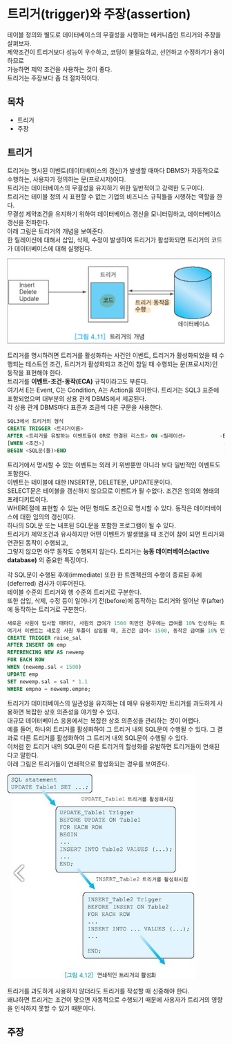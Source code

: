 # 트리거(trigger)와 주장(assertion)

테이블 정의와 별도로 데이터베이스의 무결성을 시행하는 메커니즘인 트리거와 주장을 살펴보자.  
제약조건이 트리거보다 성능이 우수하고, 코딩이 불필요하고, 선언하고 수정하기가 용이하므로  
가능하면 제약 조건을 사용하는 것이 좋다.  
트리거는 주장보다 좀 더 절차적이다.



## 목차

- 트리거
- 주장



## 트리거

트리거는 명시된 이벤트(데이터베이스의 갱신)가 발생할 때마다 DBMS가 자동적으로 수행하는, 사용자가 정의하는 문(프로시저)이다.  
트리거는 데이터베이스의 무결성을 유지하기 위한 일반적이고 강력한 도구이다.  
트리거는 테이블 정의 시 표현할 수 없는 기업의 비즈니스 규칙들을 시행하는 역할을 한다.  
무결성 제약조건을 유지하기 위하여 데이터베이스 갱신을 모니터링하고, 데이터베이스 갱신을 전파한다.  
아래 그림은 트리거의 개념을 보여준다.  
한 릴레이션에 대해서 삽입, 삭제, 수정이 발생하여 트리거가 활성화되면 트리거의 코드가 데이터베이스에 대해 실행된다.

![](./image/4-4/trigger.jpg)

트리거를 명시하려면 트리거를 활성화하는 사건인 이벤트, 트리거가 활성화되었을 때 수행되는 테스트인 조건, 트리거가 활성화되고 조건이 참일 때 수행되는 문(프로시저)인 동작을 표현해야 한다.  
트리거를 __이벤트-조건-동작(ECA)__ 규칙이라고도 부른다.  
여기서 E는 Event, C는 Condition, A는 Action을 의미한다. 트리거는 SQL3 표준에 포함되었으며 대부분의 상용 관계 DBMS에서 제공된다.  
각 상용 관계 DBMS마다 표준과 조금씩 다른 구문을 사용한다.

```sql
SQL3에서 트리거의 형식
CREATE TRIGGER <트리거이름>
AFTER <트리거를 유발하는 이벤트들이 OR로 연결된 리스트> ON <릴레이션>           -E 이벤트
[WHEN <조건>]															 -C 조건
BEGIN <SQL문(들)>END													 -A 동작
```

트리거에서 명시할 수 있는 이벤트는 외래 키 위반뿐만 아니라 보다 일반적인 이벤트도 포함한다.  
이벤트는 테이블에 대한 INSERT문, DELETE문, UPDATE문이다.  
SELECT문은 테이블을 갱신하지 않으므로 이벤트가 될 수없다.  조건은 임의의 형태의 프레디키트이다.  
WHERE절에 표현할 수 있는 어떤 형태도 조건으로 명시할 수 있다. 동작은 데이터베이스에 대한 임의의 갱신이다.  
하나의 SQL문 또는 내포된 SQL문을 포함한 프로그램이 될 수 있다.  
트리거가 제약조건과 유사하지만 어떤 이벤트가 발생했을 때 조건이 참이 되면 트리거와 연관된 동작이 수행되고,  
그렇지 않으면 아무 동작도 수행되지 않는다. 트리거는 __능동 데이터베이스(active database)__ 의 중요한 특징이다.

각 SQL문이 수행된 후에(immediate) 또한 한 트렌젝션의 수행이 종료된 후에(deferred) 검사가 이루어진다.  
테이블 수준의 트리거와 행 수준의 트리거로 구분한다.  
또한 삽입, 삭제, 수정 등이 일어나기 전(before)에 동작하는 트리거와 일어난 후(after)에 동작하는 트리거로 구분한다.

```sql
새로운 사원이 입사할 때마다, 사원의 급여가 1500 미만인 경우에는 급여를 10% 인상하는 트리거를 작성
여기서 이벤트는 새로운 사원 투플이 삽입될 때, 조건은 급여< 1500, 동작은 급여를 10% 인상하는 것이다. 오라클에서 트리거를 정의하는 문장은 SQL3의 트리거 정의문과 동일하지 않다.
CREATE TRIGGER raise_sal
AFTER INSERT ON emp
REFERENCING NEW AS newemp
FOR EACH ROW
WHEN (newemp.sal < 1500)
UPDATE emp
SET newemp.sal = sal * 1.1
WHERE empno = newemp.empno;
```

트리거가 데이터베이스의 일관성을 유지하는 데 매우 유용하지만 트리거를 과도하게 사용하면 복잡한 상호 의존성을 야기할 수 있다.  
대규모 데이터베이스 응용에서는 복잡한 상호 의존성을 관리하는 것이 어렵다.  
예를 들어, 하나의 트리거를 활성화하여 그 트리거 내의 SQL문이 수행될 수 있다. 그 결과로 다른 트리거를 활성화하여 그 트리거 내의 SQL문이 수행될 수 있다.  
이처럼 한 트리거 내의 SQL문이 다른 트리거의 할성화를 유발하면 트리거들이 연쇄된다고 말한다.  
아래 그림은 트리거들이 연쇄적으로 활성화되는 경우를 보여준다.

![](./image/4-4/chaintrigger.jpg)

트리거를 과도하게 사용하지 않더라도 트리거를 작성할 때 신중해야 한다.  
왜냐하면 트리거는 조건이 맞으면 자동적으로 수행되기 때문에 사용자가 트리거의 영향을 인식하지 못할 수 있기 때문이다.



## 주장

